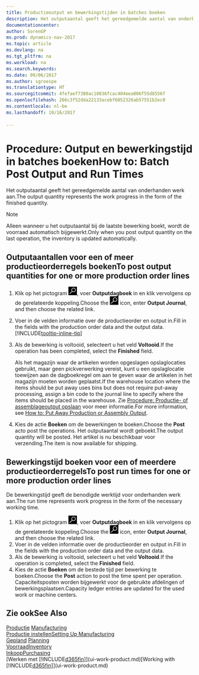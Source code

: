```yaml
---
title: Productieoutput en bewerkingstijden in batches boeken
description: Het outputaantal geeft het gereedgemelde aantal van onderhanden werk aan.
documentationcenter: 
author: SorenGP
ms.prod: dynamics-nav-2017
ms.topic: article
ms.devlang: na
ms.tgt_pltfrm: na
ms.workload: na
ms.search.keywords: 
ms.date: 09/06/2017
ms.author: sgroespe
ms.translationtype: HT
ms.sourcegitcommit: 4fefaef7380ac10836fcac404eea006f55d8556f
ms.openlocfilehash: 266c3f52dda22133acebf6052326ab57551b2ec0
ms.contentlocale: nl-be
ms.lasthandoff: 10/16/2017

---
```

# <a name="how-to-batch-post-output-and-run-times"></a><span data-ttu-id="b1bf1-103">Procedure: Output en bewerkingstijd in batches boeken</span><span class="sxs-lookup"><span data-stu-id="b1bf1-103">How to: Batch Post Output and Run Times</span></span>
<span data-ttu-id="b1bf1-104">Het outputaantal geeft het gereedgemelde aantal van onderhanden werk aan.</span><span class="sxs-lookup"><span data-stu-id="b1bf1-104">The output quantity represents the work progress in the form of the finished quantity.</span></span>  

> [!NOTE]
> <span data-ttu-id="b1bf1-105">Alleen wanneer u het outputaantal bij de laatste bewerking boekt, wordt de voorraad automatisch bijgewerkt.</span><span class="sxs-lookup"><span data-stu-id="b1bf1-105">Only when you post output quantity on the last operation, the inventory is updated automatically.</span></span>  

## <a name="to-post-output-quantities-for-one-or-more-production-order-lines"></a><span data-ttu-id="b1bf1-106">Outputaantallen voor een of meer productieorderregels boeken</span><span class="sxs-lookup"><span data-stu-id="b1bf1-106">To post output quantities for one or more production order lines</span></span>
1. <span data-ttu-id="b1bf1-107">Klik op het pictogram ![Zoeken naar pagina of rapport](media/ui-search/search_small.png "pictogram Zoeken naar pagina of rapport"), voer **Outputdagboek** in en klik vervolgens op de gerelateerde koppeling.</span><span class="sxs-lookup"><span data-stu-id="b1bf1-107">Choose the ![Search for Page or Report](media/ui-search/search_small.png "Search for Page or Report icon") icon, enter **Output Journal**, and then choose the related link.</span></span>  
2. <span data-ttu-id="b1bf1-108">Voer in de velden informatie over de productieorder en output in.</span><span class="sxs-lookup"><span data-stu-id="b1bf1-108">Fill in the fields with the production order data and the output data.</span></span> [!INCLUDE[tooltip-inline-tip](includes/tooltip-inline-tip_md.md)]
3. <span data-ttu-id="b1bf1-109">Als de bewerking is voltooid, selecteert u het veld **Voltooid**.</span><span class="sxs-lookup"><span data-stu-id="b1bf1-109">If the operation has been completed, select the **Finished** field.</span></span>  

    <span data-ttu-id="b1bf1-110">Als het magazijn waar de artikelen worden opgeslagen opslaglocaties gebruikt, maar geen pickverwerking vereist, kunt u  een opslaglocatie toewijzen aan de dagboekregel om aan te geven waar de artikelen in het magazijn moeten worden geplaatst.</span><span class="sxs-lookup"><span data-stu-id="b1bf1-110">If the warehouse location where the items should be put away uses bins but does not require put-away processing,  assign a bin code to the journal line to specify where the items should be placed in the warehouse.</span></span> <span data-ttu-id="b1bf1-111">Zie [Procedure: Productie- of assemblageoutput opslaan](warehouse-how-to-put-away-production-output.md) voor meer informatie.</span><span class="sxs-lookup"><span data-stu-id="b1bf1-111">For more information, see [How to: Put Away Production or Assembly Output](warehouse-how-to-put-away-production-output.md).</span></span>  

4. <span data-ttu-id="b1bf1-112">Kies de actie **Boeken** om de bewerkingen te boeken.</span><span class="sxs-lookup"><span data-stu-id="b1bf1-112">Choose the **Post** acto post the operations.</span></span> <span data-ttu-id="b1bf1-113">Het outputaantal wordt geboekt.</span><span class="sxs-lookup"><span data-stu-id="b1bf1-113">The output quantity will be posted.</span></span> <span data-ttu-id="b1bf1-114">Het artikel is nu beschikbaar voor verzending.</span><span class="sxs-lookup"><span data-stu-id="b1bf1-114">The item is now available for shipping.</span></span>  

## <a name="to-post-run-times-for-one-or-more-production-order-lines"></a><span data-ttu-id="b1bf1-115">Bewerkingstijd boeken voor een of meerdere productieorderregels</span><span class="sxs-lookup"><span data-stu-id="b1bf1-115">To post run times for one or more production order lines</span></span>
<span data-ttu-id="b1bf1-116">De bewerkingstijd geeft de benodigde werktijd voor onderhanden werk aan.</span><span class="sxs-lookup"><span data-stu-id="b1bf1-116">The run time represents work progress in the form of the necessary working time.</span></span>    

1.  <span data-ttu-id="b1bf1-117">Klik op het pictogram ![Zoeken naar pagina of rapport](media/ui-search/search_small.png "pictogram Zoeken naar pagina of rapport"), voer **Outputdagboek** in en klik vervolgens op de gerelateerde koppeling.</span><span class="sxs-lookup"><span data-stu-id="b1bf1-117">Choose the ![Search for Page or Report](media/ui-search/search_small.png "Search for Page or Report icon") icon, enter **Output Journal**, and then choose the related link.</span></span>  
2. <span data-ttu-id="b1bf1-118">Voer in de velden informatie over de productieorder en output in.</span><span class="sxs-lookup"><span data-stu-id="b1bf1-118">Fill in the fields with the production order data and the output data.</span></span>  
3.  <span data-ttu-id="b1bf1-119">Als de bewerking is voltooid, selecteert u het veld **Voltooid**.</span><span class="sxs-lookup"><span data-stu-id="b1bf1-119">If the operation is completed, select the **Finished** field.</span></span>  
4. <span data-ttu-id="b1bf1-120">Kies de actie **Boeken** om de bestede tijd per bewerking te boeken.</span><span class="sxs-lookup"><span data-stu-id="b1bf1-120">Choose the **Post** action to post the time spent per operation.</span></span> <span data-ttu-id="b1bf1-121">Capaciteitsposten worden bijgewerkt voor de gebruikte afdelingen of bewerkingsplaatsen.</span><span class="sxs-lookup"><span data-stu-id="b1bf1-121">Capacity ledger entries are updated for the used work or machine centers.</span></span>

## <a name="see-also"></a><span data-ttu-id="b1bf1-122">Zie ook</span><span class="sxs-lookup"><span data-stu-id="b1bf1-122">See Also</span></span>  
<span data-ttu-id="b1bf1-123">[Productie](production-manage-manufacturing.md)  </span><span class="sxs-lookup"><span data-stu-id="b1bf1-123">[Manufacturing](production-manage-manufacturing.md)  </span></span>  
[<span data-ttu-id="b1bf1-124">Productie instellen</span><span class="sxs-lookup"><span data-stu-id="b1bf1-124">Setting Up Manufacturing</span></span>](production-configure-production-processes.md)  
<span data-ttu-id="b1bf1-125">[Gepland](production-planning.md)    </span><span class="sxs-lookup"><span data-stu-id="b1bf1-125">[Planning](production-planning.md)    </span></span>  
[<span data-ttu-id="b1bf1-126">Voorraad</span><span class="sxs-lookup"><span data-stu-id="b1bf1-126">Inventory</span></span>](inventory-manage-inventory.md)  
[<span data-ttu-id="b1bf1-127">Inkoop</span><span class="sxs-lookup"><span data-stu-id="b1bf1-127">Purchasing</span></span>](purchasing-manage-purchasing.md)  
<span data-ttu-id="b1bf1-128">[Werken met [!INCLUDE[d365fin](includes/d365fin_md.md)]](ui-work-product.md)</span><span class="sxs-lookup"><span data-stu-id="b1bf1-128">[Working with [!INCLUDE[d365fin](includes/d365fin_md.md)]](ui-work-product.md)</span></span>

